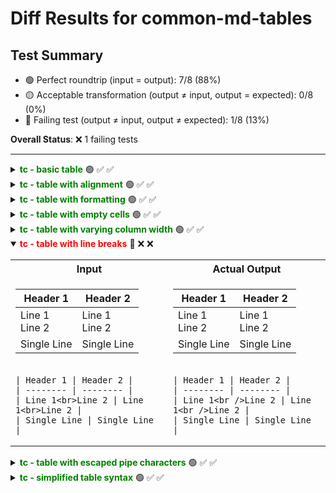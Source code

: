 # Diff Results for common-md-tables

## Test Summary

- 🟢 Perfect roundtrip (input = output): 7/8 (88%)
- 🟡 Acceptable transformation (output ≠ input, output = expected): 0/8 (0%)
- 🔴 Failing test (output ≠ input, output ≠ expected): 1/8 (13%)

**Overall Status**: ❌ 1 failing tests

---

<details >
<summary><span style="color:green; font-weight:bold;">tc - basic table</span> 🟢 <span title="Input = Output?">✅</span> <span title="Visual match?">✅</span></summary>

<table>
<tr>
<th style="width: 100%">Input / Output (identical)</th>
</tr>
<tr>
<td>

| Header 1 | Header 2 | Header 3 |
| -------- | -------- | -------- |
| Cell 1   | Cell 2   | Cell 3   |
| Cell 4   | Cell 5   | Cell 6   |

</td>
</tr>
<tr>
<td>

<pre><code>| Header 1 | Header 2 | Header 3 |
| -------- | -------- | -------- |
| Cell 1   | Cell 2   | Cell 3   |
| Cell 4   | Cell 5   | Cell 6   |</code></pre>

</td>
</tr>
</table>

</details>

<details >
<summary><span style="color:green; font-weight:bold;">tc - table with alignment</span> 🟢 <span title="Input = Output?">✅</span> <span title="Visual match?">✅</span></summary>

<table>
<tr>
<th style="width: 100%">Input / Output (identical)</th>
</tr>
<tr>
<td>

| Left-aligned | Center-aligned | Right-aligned |
| :----------- | :------------: | ------------: |
| Left         |     Center     |         Right |
| Left         |     Center     |         Right |

</td>
</tr>
<tr>
<td>

<pre><code>| Left-aligned | Center-aligned | Right-aligned |
| :----------- | :------------: | ------------: |
| Left         |     Center     |         Right |
| Left         |     Center     |         Right |</code></pre>

</td>
</tr>
</table>

</details>

<details >
<summary><span style="color:green; font-weight:bold;">tc - table with formatting</span> 🟢 <span title="Input = Output?">✅</span> <span title="Visual match?">✅</span></summary>

<table>
<tr>
<th style="width: 100%">Input / Output (identical)</th>
</tr>
<tr>
<td>

| **Bold Header** | *Italic Header* | ~~Strikethrough Header~~ |
| --------------- | --------------- | ------------------------ |
| **Bold Cell**   | *Italic Cell*   | ~~Strikethrough Cell~~   |
| `Code Cell`     | [Link](https://example.com) | ![Image](https://example.com/image.jpg) |

</td>
</tr>
<tr>
<td>

<pre><code>| **Bold Header** | *Italic Header* | ~~Strikethrough Header~~ |
| --------------- | --------------- | ------------------------ |
| **Bold Cell**   | *Italic Cell*   | ~~Strikethrough Cell~~   |
| `Code Cell`     | [Link](https://example.com) | ![Image](https://example.com/image.jpg) |</code></pre>

</td>
</tr>
</table>

</details>

<details >
<summary><span style="color:green; font-weight:bold;">tc - table with empty cells</span> 🟢 <span title="Input = Output?">✅</span> <span title="Visual match?">✅</span></summary>

<table>
<tr>
<th style="width: 100%">Input / Output (identical)</th>
</tr>
<tr>
<td>

| Header 1 | Header 2 | Header 3 |
| -------- | -------- | -------- |
| Content  |          | Content  |
|          | Content  |          |
| Content  | Content  | Content  |

</td>
</tr>
<tr>
<td>

<pre><code>| Header 1 | Header 2 | Header 3 |
| -------- | -------- | -------- |
| Content  |          | Content  |
|          | Content  |          |
| Content  | Content  | Content  |</code></pre>

</td>
</tr>
</table>

</details>

<details >
<summary><span style="color:green; font-weight:bold;">tc - table with varying column width</span> 🟢 <span title="Input = Output?">✅</span> <span title="Visual match?">✅</span></summary>

<table>
<tr>
<th style="width: 100%">Input / Output (identical)</th>
</tr>
<tr>
<td>

| Short | Medium Column | Very Long Column Header That Takes Up A Lot Of Space |
| ----- | ------------- | --------------------------------------------------- |
| 1     | Data          | Long content that extends across multiple characters |
| 2     | More Data     | More long content in this cell                       |

</td>
</tr>
<tr>
<td>

<pre><code>| Short | Medium Column | Very Long Column Header That Takes Up A Lot Of Space |
| ----- | ------------- | --------------------------------------------------- |
| 1     | Data          | Long content that extends across multiple characters |
| 2     | More Data     | More long content in this cell                       |</code></pre>

</td>
</tr>
</table>

</details>

<details open>
<summary><span style="color:red; font-weight:bold;">tc - table with line breaks</span> 🔴 <span title="Input = Output?">❌</span> <span title="Visual match?">❌</span></summary>

<table>
<tr>
<th style="width: 50%">Input</th>
<th style="width: 50%">Actual Output</th>
</tr>
<tr>
<td>

| Header 1 | Header 2 |
| -------- | -------- |
| Line 1<br>Line 2 | Line 1<br>Line 2 |
| Single Line | Single Line |

</td>
<td>

| Header 1 | Header 2 |
| -------- | -------- |
| Line 1<br />Line 2 | Line 1<br />Line 2 |
| Single Line | Single Line |

</td>
</tr>
<tr>
<td>

<pre><code>| Header 1 | Header 2 |
| -------- | -------- |
| Line 1&lt;br&gt;Line 2 | Line 1&lt;br&gt;Line 2 |
| Single Line | Single Line |</code></pre>

</td>
<td>

<pre><code>| Header 1 | Header 2 |
| -------- | -------- |
| Line 1&lt;br /&gt;Line 2 | Line 1&lt;br /&gt;Line 2 |
| Single Line | Single Line |</code></pre>

</td>
</tr>
</table>

</details>

<details >
<summary><span style="color:green; font-weight:bold;">tc - table with escaped pipe characters</span> 🟢 <span title="Input = Output?">✅</span> <span title="Visual match?">✅</span></summary>

<table>
<tr>
<th style="width: 100%">Input / Output (identical)</th>
</tr>
<tr>
<td>

| Column with \| pipe | Regular column |
| ------------------ | -------------- |
| Data with \| pipe  | Regular data   |

</td>
</tr>
<tr>
<td>

<pre><code>| Column with \| pipe | Regular column |
| ------------------ | -------------- |
| Data with \| pipe  | Regular data   |</code></pre>

</td>
</tr>
</table>

</details>

<details >
<summary><span style="color:green; font-weight:bold;">tc - simplified table syntax</span> 🟢 <span title="Input = Output?">✅</span> <span title="Visual match?">✅</span></summary>

<table>
<tr>
<th style="width: 100%">Input / Output (identical)</th>
</tr>
<tr>
<td>

Header 1 | Header 2
-------- | --------
Cell 1   | Cell 2
Cell 3   | Cell 4

</td>
</tr>
<tr>
<td>

<pre><code>Header 1 | Header 2
-------- | --------
Cell 1   | Cell 2
Cell 3   | Cell 4</code></pre>

</td>
</tr>
</table>

</details>


